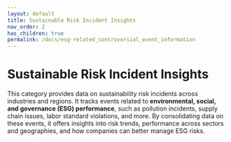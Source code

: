 ```yaml
---
layout: default
title: Sustainable Risk Incident Insights
nav_order: 2
has_children: true
permalink: /docs/esg-related_controversial_event_information
---
```


# Sustainable Risk Incident Insights

This category provides data on sustainability risk incidents across industries and regions. It tracks events related to **environmental, social, and governance (ESG) performance**, such as pollution incidents, supply chain issues, labor standard violations, and more. By consolidating data on these events, it offers insights into risk trends, performance across sectors and geographies, and how companies can better manage ESG risks.